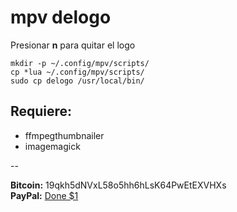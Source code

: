 # mpv delogo

Presionar **n** para quitar el logo

~~~
mkdir -p ~/.config/mpv/scripts/
cp *lua ~/.config/mpv/scripts/
sudo cp delogo /usr/local/bin/
~~~

Requiere:
---------

* ffmpegthumbnailer
* imagemagick

--

**Bitcoin:** 19qkh5dNVxL58o5hh6hLsK64PwEtEXVHXs    
**PayPal:** [Done $1](https://www.paypal.com/cgi-bin/webscr?cmd=_s-xclick&hosted_button_id=JMFARRBCYTFG8)
